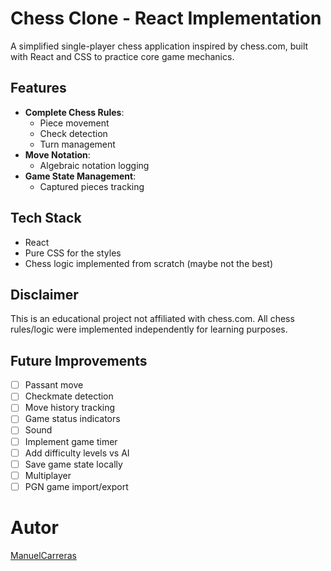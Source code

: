 # Chess Clone - React Implementation

A simplified single-player chess application inspired by chess.com, built with React and CSS to practice core game mechanics.

## Features

- **Complete Chess Rules**:
    - Piece movement
    - Check detection
    - Turn management
- **Move Notation**:
    - Algebraic notation logging
- **Game State Management**:
    - Captured pieces tracking

## Tech Stack

- React
- Pure CSS for the styles
- Chess logic implemented from scratch (maybe not the best)

## Disclaimer

This is an educational project not affiliated with chess.com. All chess rules/logic were implemented independently for learning purposes.

## Future Improvements

- [ ] Passant move
- [ ] Checkmate detection
- [ ] Move history tracking
- [ ] Game status indicators
- [ ] Sound
- [ ] Implement game timer
- [ ] Add difficulty levels vs AI
- [ ] Save game state locally
- [ ] Multiplayer
- [ ] PGN game import/export

# Autor

[ManuelCarreras](https://manugolem.github.io/Portfolio/ "Portfolio")
